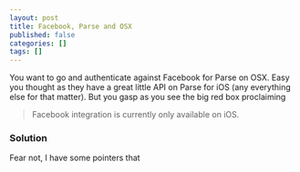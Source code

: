 ```yaml
---
layout: post
title: Facebook, Parse and OSX
published: false
categories: []
tags: []
---
```

You want to go and authenticate against Facebook for Parse on OSX. Easy you thought as they have a great little API on Parse for iOS (any everything else for that matter). But you gasp as you see the big red box proclaiming

> Facebook integration is currently only available on iOS.

### Solution

Fear not, I have some pointers that

